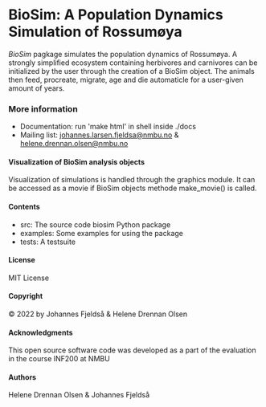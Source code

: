 # BioSim: A Population Dynamics Simulation of Rossumøya
*BioSim* pagkage simulates the population dynamics of Rossumøya. 
A strongly simplified ecosystem containing herbivores and carnivores can be initialized by the user through the 
creation of a BioSim object. The animals then feed, procreate, migrate, age and die automaticle for a user-given
amount of years. 

### More information
* Documentation: run 'make html' in shell inside ./docs
* Mailing list: johannes.larsen.fjeldsa@nmbu.no & helene.drennan.olsen@nmbu.no

#### Visualization of BioSim analysis objects
Visualization of simulations is handled through the graphics module. 
It can be accessed as a movie if BioSim objects methode make_movie() is called.


#### Contents
- src: The source code biosim Python package
- examples: Some examples for using the package
- tests: A testsuite

#### License
MIT License 

#### Copyright
:copyright: 2022 by Johannes Fjeldså & Helene Drennan Olsen 

#### Acknowledgments
This open source software code was developed as a part of the evaluation in the course INF200 at NMBU

#### Authors
Helene Drennan Olsen & Johannes Fjeldså